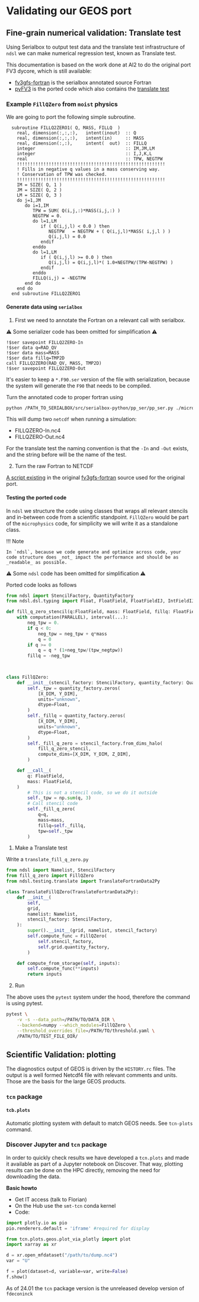 # Validating our GEOS port

## Fine-grain numerical validation: Translate test

Using Serialbox to output test data and the translate test infrastructure of `ndsl` we can make numerical regression test, known as Translate test.

This documentation is based on the work done at AI2 to do the original port FV3 dycore, which is still available:

- [fv3gfs-fortran](https://github.com/ai2cm/fv3gfs-fortran) is the serialbox annotated source Fortran
- [pyFV3](https://github.com/NOAA-GFDL/pyFV3) is the ported code which also contains the [translate test](https://github.com/NOAA-GFDL/PyFV3/tree/develop/tests/savepoint)

### Example `FillQZero` from `moist` physics

We are going to port the following simple subroutine.

```Fortran
  subroutine FILLQ2ZERO1( Q, MASS, FILLQ  )
    real, dimension(:,:,:),   intent(inout)  :: Q
    real, dimension(:,:,:),   intent(in)     :: MASS
    real, dimension(:,:),     intent(  out)  :: FILLQ
    integer                                  :: IM,JM,LM
    integer                                  :: I,J,K,L
    real                                     :: TPW, NEGTPW
    !!!!!!!!!!!!!!!!!!!!!!!!!!!!!!!!!!!!!!!!!!!!!!!!!!!!!!!!
    ! Fills in negative q values in a mass conserving way.
    ! Conservation of TPW was checked.
    !!!!!!!!!!!!!!!!!!!!!!!!!!!!!!!!!!!!!!!!!!!!!!!!!!!!!!!!
    IM = SIZE( Q, 1 )
    JM = SIZE( Q, 2 )
    LM = SIZE( Q, 3 )
    do j=1,JM
       do i=1,IM
          TPW = SUM( Q(i,j,:)*MASS(i,j,:) )
          NEGTPW = 0.
          do l=1,LM
             if ( Q(i,j,l) < 0.0 ) then
                NEGTPW   = NEGTPW + ( Q(i,j,l)*MASS( i,j,l ) )
                Q(i,j,l) = 0.0
             endif
          enddo
          do l=1,LM
             if ( Q(i,j,l) >= 0.0 ) then
                Q(i,j,l) = Q(i,j,l)*( 1.0+NEGTPW/(TPW-NEGTPW) )
             endif
          enddo
          FILLQ(i,j) = -NEGTPW
       end do
    end do
  end subroutine FILLQ2ZERO1
```

#### Generate data using `serialbox`

1. First we need to annotate the Fortran on a relevant call with serialbox.

⚠️ Some serializer code has been omitted for simplification ⚠️

```Fortran
!$ser savepoint FILLQ2ZERO-In
!$ser data q=RAD_QV
!$ser data mass=MASS
!$ser data fillq=TMP2D
call FILLQ2ZERO(RAD_QV, MASS, TMP2D)
!$ser savepoint FILLQ2ZERO-Out
```

It's easier to keep a `*.F90.ser` version of the file with serialization, because the system will generate the `F90` that needs to be compiled.

Turn the annotated code to proper fortran using

```bash
python /PATH_TO_SERIALBOX/src/serialbox-python/pp_ser/pp_ser.py ./microphysics.F90.ser >| ./microphysics.F90
```

This will dump two `netcdf` when running a simulation:

- FILLQZERO-In.nc4
- FILLQZERO-Out.nc4

For the translate test the naming convention is that the `-In` and `-Out` exists, and the string before will be the name of the test.

2. Turn the raw Fortran to NETCDF

[A script existing](https://github.com/ai2cm/fv3gfs-fortran/blob/master/tests/serialized_test_data_generation/serialbox_to_netcdf.py) in the original [fv3gfs-fortran](https://github.com/ai2cm/fv3gfs-fortran) source used for the original port.

#### Testing the ported code

In `ndsl` we structure the code using classes that wraps all relevant stencils and in-between code from a scientific standpoint. `FillQZero` would be part of the `microphysics` code, for simplicity we will write it as a standalone class.

!!! Note

    In `ndsl`, because we code generate and optimize across code, your code structure does _not_ impact the performance and should be as _readable_ as possible.

⚠️ Some `ndsl` code has been omitted for simplification ⚠️

Ported code looks as follows

```Python
from ndsl import StencilFactory, QuantityFactory
from ndsl.dsl.typing import Float, FloatField, FloatFieldIJ, IntFieldIJ

def fill_q_zero_stencil(q:FloatField, mass: FloatField, fillq: FloatFieldIJ, tpw:FloatFieldIJ)
    with computation(PARALLEL), interval(...):
        neg_tpw = 0.
        if q < 0:
            neg_tpw = neg_tpw + q*mass
            q = 0
        if q >= 0
            q = q * (1+neg_tpw/(tpw_negtpw))
        fillq = -neg_tpw
        


class FillQZero:
    def __init__(stencil_factory: StencilFactory, quantity_factory: QuantityFactory):
        self._tpw = quantity_factory.zeros(
            [X_DIM, Y_DIM],
            units="unknown",
            dtype=Float,
        )
        self._fillq = quantity_factory.zeros(
            [X_DIM, Y_DIM],
            units="unknown",
            dtype=Float,
        )
        self._fill_q_zero = stencil_factory.from_dims_halo(
            fill_q_zero_stencil,
            compute_dims=[X_DIM, Y_DIM, Z_DIM],
        )

    def __call__(
        q: FloatField,
        mass: FloatField,
    )
        # This is not a stencil code, so we do it outside
        self._tpw = np.sum(q, 3) 
        # Call stencil code
        self._fill_q_zero(
            q=q,
            mass=mass,
            fillq=self._fillq,
            tpw=self._tpw
        )
```

1. Make a Translate test

Write a `translate_fill_q_zero.py`

```python
from ndsl import Namelist, StencilFactory
from fill_q_zero import FillQZero
from ndsl.testing.translate import TranslateFortranData2Py

class TranslateFillQZero(TranslateFortranData2Py):
    def __init__(
        self,
        grid,
        namelist: Namelist,
        stencil_factory: StencilFactory,
    ):
        super().__init__(grid, namelist, stencil_factory)
        self.compute_func = FillQZero(
            self.stencil_factory,
            self.grid.quantity_factory,
        )

    def compute_from_storage(self, inputs):
        self.compute_func(**inputs)
        return inputs

```

2. Run

The above uses the `pytest` system under the hood, therefore the command is using pytest.

```bash
pytest \
    -v -s --data_path=/PATH/TO/DATA_DIR \
    --backend=numpy --which_modules=FillQZero \
    --threshold_overrides_file=/PATH/TO/threshold.yaml \
    /PATH/TO/TEST_FILE_DIR/

```

## Scientific Validation: plotting

The diagnostics output of GEOS is driven by the `HISTORY.rc` files. The output is a well formed Netcdf4 file with relevant comments and units. Those are the basis for the large GEOS products.

### `tcn` package

#### `tcb.plots`

Automatic plotting system with default to match GEOS needs. See `tcn-plots` command.

### Discover Jupyter and `tcn` package

In order to quickly check results we have developed a `tcn.plots` and made it available as part of a Jupyter notebook on Discover. That way, plotting results can be done on the HPC directly, removing the need for downloading the data.

**Basic howto**

- Get IT access (talk to Florian)
- On the Hub use the `smt-tcn` conda kernel
- Code:

```python
import plotly.io as pio
pio.renderers.default = 'iframe' #required for display

from tcn.plots.geos.plot_via_plotly import plot
import xarray as xr

d = xr.open_mfdataset("/path/to/dump.nc4")
var = "U"

f = plot(dataset=d, variable=var, write=False)
f.show()
```

As of 24.01 the `tcn` package version is the unreleased develop version of `fdeconinck`
